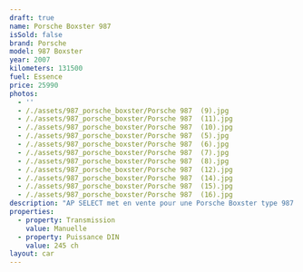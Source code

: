 ```yaml
---
draft: true
name: Porsche Boxster 987
isSold: false
brand: Porsche
model: 987 Boxster
year: 2007
kilometers: 131500
fuel: Essence
price: 25990
photos:
  - ''
  - /./assets/987_porsche_boxster/Porsche 987  (9).jpg
  - /./assets/987_porsche_boxster/Porsche 987  (11).jpg
  - /./assets/987_porsche_boxster/Porsche 987  (10).jpg
  - /./assets/987_porsche_boxster/Porsche 987  (5).jpg
  - /./assets/987_porsche_boxster/Porsche 987  (6).jpg
  - /./assets/987_porsche_boxster/Porsche 987  (7).jpg
  - /./assets/987_porsche_boxster/Porsche 987  (8).jpg
  - /./assets/987_porsche_boxster/Porsche 987  (12).jpg
  - /./assets/987_porsche_boxster/Porsche 987  (14).jpg
  - /./assets/987_porsche_boxster/Porsche 987  (15).jpg
  - /./assets/987_porsche_boxster/Porsche 987  (16).jpg
description: "AP SELECT met en vente pour une Porsche Boxster type 987 2.7 245ch boîte mécanique.\nModèle du 09/2007 avec 131500km.\n\nCouleur argent GT, intérieur cuir noir.\n\nCarte Grise française \U0001F1EB\U0001F1F7\n\nLe véhicule est en parfait état avec carnet complet et historique suivi.\n\nService moteur 2024 effectué à 130000km.\n\nPneus et freins a jour.\n\nÉquipements et options :\n- Boîte mécanique 6\n- Freinage sport étriers gris\n- Sièges électrique 2 voies\n- Sièges chauffants\n- Radars recul arrière\n- Suspension PASM\n- Jantes 18\" boxster S\n- Phares xénon +\n- Projecteurs de jour à LED\n- Fond de compteur noir\n- Affichage multifonctions plus\n- Climatisation\n- Éclairage et essuie-glaces automatique\n- Rétroviseurs électriques et chauffants\n- Rétroviseurs int / ext Electrochrome\n- Éclairage d’ambiance\n\nDisponible et visible sur RDV pour acheteur sérieux.\n\nPossibilité d'une garantie 3, 6 ou 12 mois en supplément.\n\nRéalisation des démarches d'immatriculation.\n\nAP SELECT vous propose des solutions de courtage et de conciergerie sur mesure pour profiter librement de votre passion et de votre patrimoine.\n\nPrenez le volant, AP SELECT s'occupe du reste."
properties:
  - property: Transmission
    value: Manuelle
  - property: Puissance DIN
    value: 245 ch
layout: car
---
```


